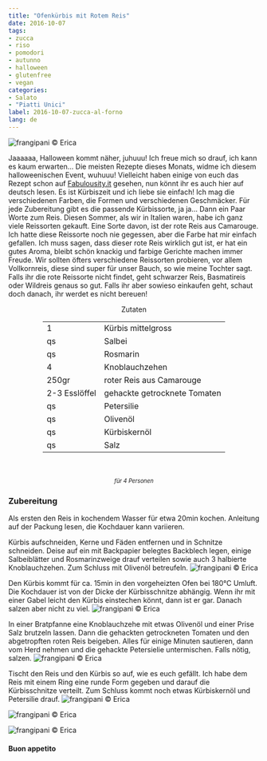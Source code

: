 ```yaml
---
title: "Ofenkürbis mit Rotem Reis"
date: 2016-10-07
tags:
- zucca
- riso
- pomodori
- autunno
- halloween
- glutenfree
- vegan
categories:
- Salato
- "Piatti Unici"
label: 2016-10-07-zucca-al-forno
lang: de
---
```

![](../2016-10-07-zucca-al-forno-con-riso-rosso/header.jpg "frangipani © Erica")

Jaaaaaa, Halloween kommt näher, juhuuu! Ich freue mich so drauf, ich kann es kaum erwarten... Die meisten Rezepte dieses Monats, widme ich diesem halloweenischen Event, wuhuuu! Vielleicht haben einige von euch das Rezept schon auf <a href="http://fabulousity.it" target="_blank">Fabulousity.it</a> gesehen, nun könnt ihr es auch hier auf deutsch lesen. Es ist Kürbiszeit und ich liebe sie einfach! Ich mag die verschiedenen Farben, die Formen und verschiedenen Geschmäcker. Für jede Zubereitung gibt es die passende Kürbissorte, ja ja... Dann ein Paar Worte zum Reis. Diesen Sommer, als wir in Italien waren, habe ich ganz viele Reissorten gekauft. Eine Sorte davon, ist der rote Reis aus Camarouge. Ich hatte diese Reissorte noch nie gegessen, aber die Farbe hat mir einfach gefallen. Ich muss sagen, dass dieser rote Reis wirklich gut ist, er hat ein gutes Aroma, bleibt schön knackig und farbige Gerichte machen immer Freude. Wir sollten öfters verschiedene Reissorten probieren, vor allem Vollkornreis, diese sind super für unser Bauch, so wie meine Tochter sagt. Falls ihr die rote Reissorte nicht findet, geht schwarzer Reis, Basmatireis oder Wildreis genaus so gut. Falls ihr aber sowieso einkaufen geht, schaut doch danach, ihr werdet es nicht bereuen!


<div id="wrapper" style="text-align: center">
  <div id="yourdiv" style="display: inline-block;">
    <div class="ingredients">
      <div class="ingredients-title">Zutaten</div>
      <table>
        <tbody>
          <tr>
            <td>1</td>
            <td>Kürbis mittelgross</td>
          </tr>
          <tr>
            <td>qs</td>
            <td>Salbei</td>
          </tr>
          <tr>
            <td>qs</td>
            <td>Rosmarin</td>
          </tr>
          <tr>
            <td>4</td>
            <td>Knoblauchzehen</td>
          </tr>
          <tr>
            <td>250gr</td>
            <td>roter Reis aus Camarouge</td>
          </tr>
          <tr>
            <td>2-3 Esslöffel</td>
            <td>gehackte getrocknete Tomaten</td>
          </tr>
          <tr>
            <td>qs</td>
            <td>Petersilie</td>
          </tr>
          <tr>
            <td>qs</td>
            <td>Olivenöl</td>
          </tr>
          <tr>
            <td>qs</td>
            <td>Kürbiskernöl</td>
          </tr>
          <tr>
            <td>qs</td>
            <td>Salz</td>  
          </tr>
        </tbody>
      </table>
      <br></br>
      <i class="pull-right" style="font-size: 80%;">für 4 Personen</i>
    </div>
  </div>
</div>


<h3>
  <font color="grey">
    <i class="fa-solid fa-gears"></i>
  </font> Zubereitung
</h3>

Als ersten den Reis in kochendem Wasser für etwa 20min kochen. Anleitung auf der Packung lesen, die Kochdauer kann variieren.

Kürbis aufschneiden, Kerne und Fäden entfernen und in Schnitze schneiden. Deise auf ein mit Backpapier belegtes Backblech legen, einige Salbeiblätter und Rosmarinzweige drauf verteilen sowie auch 3 halbierte Knoblauchzehen. Zum Schluss mit Olivenöl betreufeln.
![](../2016-10-07-zucca-al-forno-con-riso-rosso/zucca.jpg "frangipani © Erica")

Den Kürbis kommt für ca. 15min in den vorgeheizten Ofen bei 180°C Umluft. Die Kochdauer ist von der Dicke der Kürbisschnitze abhängig. Wenn ihr mit einer Gabel leicht den Kürbis einstechen könnt, dann ist er gar. Danach salzen aber nicht zu viel.
![](../2016-10-07-zucca-al-forno-con-riso-rosso/zuccacotta.jpg "frangipani © Erica")

In einer Bratpfanne eine Knoblauchzehe mit etwas Olivenöl und einer Prise Salz brutzeln lassen. Dann die gehackten getrockneten Tomaten und den abgetropften roten Reis beigeben. Alles für einige Minuten sautieren, dann vom Herd nehmen und die gehackte Petersielie untermischen. Falls nötig, salzen.
![](../2016-10-07-zucca-al-forno-con-riso-rosso/riso.jpg "frangipani © Erica")

Tischt den Reis und den Kürbis so auf, wie es euch gefällt. Ich habe dem Reis mit einem Ring eine runde Form gegeben und darauf die Kürbisschnitze verteilt. Zum Schluss kommt noch etwas Kürbiskernöl und Petersilie drauf.
![](../2016-10-07-zucca-al-forno-con-riso-rosso/risultato1.jpg "frangipani © Erica")

![](../2016-10-07-zucca-al-forno-con-riso-rosso/risultato2.jpg "frangipani © Erica")

![](../2016-10-07-zucca-al-forno-con-riso-rosso/risultato3.jpg "frangipani © Erica")


<h4>Buon appetito
  <font color="red">
    <i class="fa-regular fa-face-smile"></i>
  </font>
</h4>
